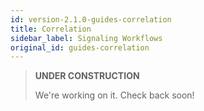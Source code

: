 ```yaml
---
id: version-2.1.0-guides-correlation
title: Correlation
sidebar_label: Signaling Workflows
original_id: guides-correlation
---
```


> **UNDER CONSTRUCTION**
>
> We're working on it. Check back soon!